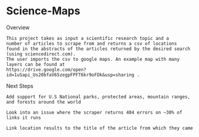 # Science-Maps
Overview

	This project takes as input a scientific research topic and a 
	number of articles to scrape from and returns a csv of locations 
	found in the abstracts of the articles returned by the desired search (using sciencedirect.com).
	The user imports the csv to google maps. An example map with many layers can be found at 
	https://drive.google.com/open?id=1uSapi_Us20bfaV65zegpFPFT6kr9oFDk&usp=sharing .
	


	


Next Steps 

	Add support for U.S National parks, protected areas, mountain ranges, and forests around the world 

	Look into an issue where the scraper returns 404 errors on ~30% of links it runs

	Link location results to the title of the article from which they came 






